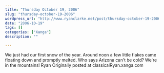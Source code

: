 ```yaml
---
title: "Thursday October 19, 2006"
slug: "thursday-october-19-2006"
wordpress_url: "http://www.ryanclarke.net/post/thursday-october-19-2006/"
date: "2006-10-19"
tags: []
categories: ["Xanga"]
description: ""

---
```


We just had our first snow of the year. Around noon a few little flakes came floating down and promptly melted. Who says Arizona can't be cold? We're in the mountains!
Ryan
Originally posted at classicalRyan.xanga.com
